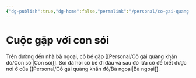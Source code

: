```yaml
---
{"dg-publish":true,"dg-home":false,"permalink":"/personal/co-gai-quang-khan-do/cuoc-gap-voi-con-soi/","dgPassFrontmatter":true,"noteIcon":"","updated":"2025-01-14T22:28:19.727+07:00"}
---
```


# Cuộc gặp với con sói

Trên đường đến nhà bà ngoại, cô bé gặp [[Personal/Cô gái quàng khăn đỏ/Con sói\|Con sói]]. Sói đã hỏi cô bé đi đâu và sau đó lừa cô để biết được nơi ở của [[Personal/Cô gái quàng khăn đỏ/Bà ngoại\|Bà ngoại]].